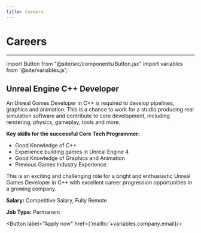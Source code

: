 ```yaml
---
title: Careers
---
```

# Careers

---

import Button from "@site/src/components/Button.jsx"
import variables from '@site/variables.js';

## Unreal Engine C++ Developer

An Unreal Games Developer in C++ is required to develop pipelines, graphics and animation. This is a chance to work for a studio producing real simulation software and contribute to core development, including rendering, physics, gameplay, tools and more.

**Key skills for the successful Core Tech Programmer:**

- Good Knowledge of C++
- Experience building games in Unreal Engine 4
- Good Knowledge of Graphics and Animation
- Previous Games Industry Experience.

This is an exciting and challenging role for a bright and enthusiastic Unreal Games Developer in C++ with excellent career progression opportunities in a growing company.

**Salary:** Competitive Salary, Fully Remote

 **Job Type:** Permanent

<Button label="Apply now" href={'mailto:'+variables.company.email}/>
